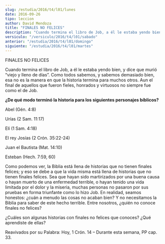 ```yaml
---
slug: /estudia/2016/t4/l01/lunes
date: 2016-09-26
tipo: leccion
author: David Mendoza
title: "FINALES NO FELICES"
description: "Cuando termina el libro de Job, a él le estaba yendo bien, y dice que murió  “viejo y lleno de días”. Como todos sabemos, y sabemos demasiado bien, esa no  es la manera en que la historia termina para muchos otros. Aun el final de  aquellos que fueron fieles, honrados y virtuo..."
versiculo: "/versiculo/2016/t4/l01/sabado"
anterior: "/estudia/2016/t4/l01/domingo"
siguiente: "/estudia/2016/t4/l01/martes"
---
```


FINALES NO FELICES

Cuando termina el libro de Job, a él le estaba yendo bien, y dice que murió “viejo y lleno de días”. Como todos sabemos, y sabemos demasiado bien, esa no es la manera en que la historia termina para muchos otros. Aun el final de aquellos que fueron fieles, honrados y virtuosos no siempre fue como el de Job.

**¿De qué modo terminó la historia para los siguientes personajes bíblicos?**

Abel (Gén. 4:8)

Urías (2 Sam. 11:17)

Elí (1 Sam. 4:18)

El rey Josías (2 Crón. 35:22-24)

Juan el Bautista (Mat. 14:10)

Esteban (Hech. 7:59, 60)

Como podemos ver, la Biblia está llena de historias que no tienen finales felices; y eso se debe a que la vida misma está llena de historias que no tienen finales felices. Sea que hayan sido martirizados por una buena causa o hayan muerto de una enfermedad terrible, o hayan tenido una vida limitada por el dolor y la miseria, muchas personas no pasaron por sus pruebas en forma triunfante como lo hizo Job. En realidad, seamos honestos: ¿cuán a menudo las cosas no acaban bien? Y no necesitamos la Biblia para saber de este hecho terrible. Entre nosotros, ¿quién no conoce finales no felices?

¿Cuáles son algunas historias con finales no felices que conoces? ¿Qué aprendiste de ellas?

Reavivados por su Palabra: Hoy, 1 Crón. 14 – Durante esta semana, PP cap. 33.
